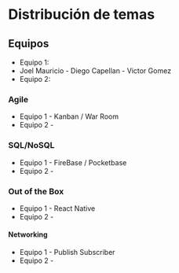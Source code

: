 # Distribución de temas

## Equipos

- Equipo 1:
- Joel Mauricio - Diego Capellan - Victor Gomez
- Equipo 2:

### Agile

- Equipo 1 - Kanban / War Room
- Equipo 2 -

### SQL/NoSQL

- Equipo 1 - FireBase / Pocketbase
- Equipo 2 -

### Out of the Box

- Equipo 1 - React Native
- Equipo 2 -

#### Networking

- Equipo 1 - Publish Subscriber
- Equipo 2 -
